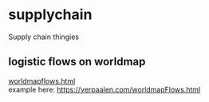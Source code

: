 # supplychain
Supply chain thingies


## logistic flows on worldmap
[worldmapflows.html](worldmapflows.html)  
example here: https://verpaalen.com/worldmapFlows.html
